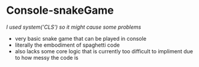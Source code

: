 # Console-snakeGame
*I used system('CLS') so it might cause some problems*
- very basic snake game that can be played in console
- literally the embodiment of spaghetti code
- also lacks some core logic that is currently too difficult to impliment due to how messy the code is
